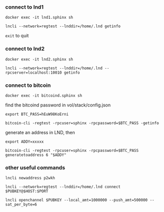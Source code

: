 ### connect to lnd1

`docker exec -it lnd1.sphinx sh`

`lncli --network=regtest --lnddir=/home/.lnd getinfo`

`exit` to quit

### connect to lnd2

`docker exec -it lnd2.sphinx sh`

`lncli --network=regtest --lnddir=/home/.lnd --rpcserver=localhost:10010 getinfo`

### connect to bitcoin

`docker exec -it bitcoind.sphinx sh`

find the bitcoind password in vol/stack/config.json

`export BTC_PASS=hEuW98KoErni`

`bitcoin-cli -regtest -rpcuser=sphinx -rpcpassword=$BTC_PASS -getinfo`

generate an address in LND, then

`export ADDY=xxxxx`

`bitcoin-cli -regtest -rpcuser=sphinx -rpcpassword=$BTC_PASS generatetoaddress 6 "$ADDY"`

### other useful commands

`lncli newaddress p2wkh`

`lncli --network=regtest --lnddir=/home/.lnd connect $PUBKEY@$HOST:$PORT`

`lncli openchannel $PUBKEY --local_amt=1000000 --push_amt=500000 --sat_per_byte=6`
